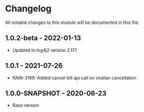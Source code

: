 # Changelog

All notable changes to this module will be documented in this file.
## 1.0.2-beta - 2022-01-13
- Updated to log4j2 version 2.17.1

## 1.0.1 - 2021-07-26

- RAIN-3169: Added cancel bill api call on challan cancellation 

## 1.0.0-SNAPSHOT - 2020-06-23

- Base version
